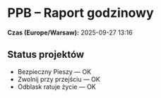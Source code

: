 # PPB – Raport godzinowy
**Czas (Europe/Warsaw):** 2025-09-27 13:16

## Status projektów
- Bezpieczny Pieszy — OK
- Zwolnij przy przejściu — OK
- Odblask ratuje życie — OK

